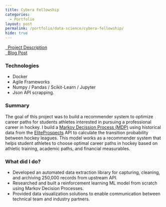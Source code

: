 ```yaml
---
title: Cybera Fellowship
categories:
  - Portfolio
layout: post
permalink: /portfolio/data-science/cybera-fellowship/
hide: true
---
```


[<span class="icon fa-box"></span> &nbsp; Project Description](https://www.cybera.ca/ds-fellowship-profiles/#2021HockeyAI)
<br>
[<span class="icon fa-pencil-alt"></span> &nbsp; Blog Post](/blog/cybera-fellowship/)

### Technologies
- Docker
- Agile Frameworks
- Numpy / Pandas / Scikit-Learn / Jupyter
- Json API scrapping.

### Summary
The goal of this project was to build a recommender system to optimize career
paths for students athletes interested in pursuing a professional career in
hockey. I build a [Markov Decission Process
(MDP)](https://en.wikipedia.org/wiki/Markov_decision_process) using historical
data from the [EliteProspects] API to calculate the transition probability
between hockey leagues. This model works as a recommender system that helps
student athletes to choose optimal career paths in hockey based on athletic
training, academic paths, and financial measurables.

### What did I do?
- Developed an automated data extraction library for capturing, cleaning, and archiving 250,000 records from upstream API.
- Researched and built a reinforcement learning ML model from scratch using Markov Decision Processes. 
- Provided data visualization solutions to enable communication between technical team and industry partners.


[EliteProspects]: https://www.eliteprospects.com/
